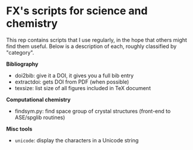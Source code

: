FX's scripts for science and chemistry
======================================

This rep contains scripts that I use regularly, in the hope that others
might find them useful. Below is a description of each, roughly classified
by "category".


**Bibliography**

- doi2bib: give it a DOI, it gives you a full bib entry
- extractdoi: gets DOI from PDF (when possible)
- texsize: list size of all figures included in TeX document

**Computational chemistry**

- findsym.py: find space group of crystal structures (front-end to ASE/spglib routines)

**Misc tools**

- `unicode`: display the characters in a Unicode string
